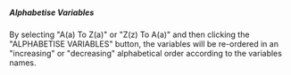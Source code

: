 <h5>Alphabetise Variables</h5>
By selecting "A(a) To Z(a)" or "Z(z) To A(a)" and then clicking the 
"ALPHABETISE VARIABLES" button, the variables will be re-ordered 
in an "increasing" or "decreasing" alphabetical order according to the variables
names.
